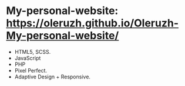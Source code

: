 # My-personal-website: https://oleruzh.github.io/Oleruzh-My-personal-website/
- HTML5, SCSS.
- JavaScript
- PHP
- Pixel Perfect.
- Adaptive Design + Responsive.
